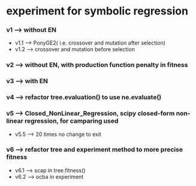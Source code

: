 # experiment for symbolic regression
### v1 --> without EN 
- v1.1 --> PonyGE2( i.e. crossover and mutation after selection)
- v1.2 --> crossover and mutation before selection
### v2 --> without EN, with production function penalty in fitness
### v3 --> with EN
### v4 --> refactor tree.evaluation() to use ne.evaluate()
### v5 --> Closed_NonLinear_Regression, scipy closed-form non-linear regression, for camparing used
- v5.5 --> 20 times no change to exit
### v6 --> refactor tree and experiment method to more precise fitness
- v6.1 --> scap in tree.fitness()
- v6.2 --> ocba in experiment
